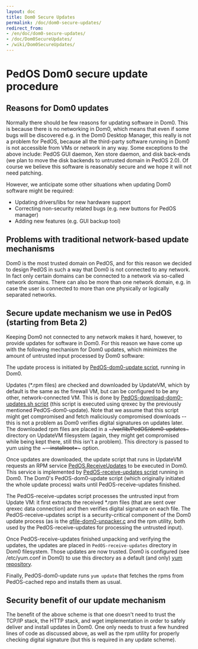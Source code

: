 ```yaml
---
layout: doc
title: Dom0 Secure Updates
permalink: /doc/dom0-secure-updates/
redirect_from:
- /en/doc/dom0-secure-updates/
- /doc/Dom0SecureUpdates/
- /wiki/Dom0SecureUpdates/
---
```


PedOS Dom0 secure update procedure
==================================

Reasons for Dom0 updates
------------------------

Normally there should be few reasons for updating software in Dom0. This is because there is no networking in Dom0, which means that even if some bugs will be discovered e.g. in the Dom0 Desktop Manager, this really is not a problem for PedOS, because all the third-party software running in Dom0 is not accessible from VMs or network in any way. Some exceptions to the above include: PedOS GUI daemon, Xen store daemon, and disk back-ends (we plan to move the disk backends to untrusted domain in PedOS 2.0). Of course we believe this software is reasonably secure and we hope it will not need patching.

However, we anticipate some other situations when updating Dom0 software might be required:

-   Updating drivers/libs for new hardware support
-   Correcting non-security related bugs (e.g. new buttons for PedOS manager)
-   Adding new features (e.g. GUI backup tool)

Problems with traditional network-based update mechanisms
---------------------------------------------------------

Dom0 is the most trusted domain on PedOS, and for this reason we decided to design PedOS in such a way that Dom0 is not connected to any network. In fact only certain domains can be connected to a network via so-called network domains. There can also be more than one network domain, e.g. in case the user is connected to more than one physically or logically separated networks.

Secure update mechanism we use in PedOS (starting from Beta 2)
-------------------------------------------------------------

Keeping Dom0 not connected to any network makes it hard, however, to provide updates for software in Dom0. For this reason we have come up with the following mechanism for Dom0 updates, which minimizes the amount of untrusted input processed by Dom0 software:

The update process is initiated by [PedOS-dom0-update script](https://github.com/PedOS/PedOS-core-admin-linux/blob/release2/dom0-updates/PedOS-dom0-update), running in Dom0.

Updates (\*.rpm files) are checked and downloaded by UpdateVM, which by default is the same as the firewall VM, but can be configured to be any other, network-connected VM. This is done by [PedOS-download-dom0-updates.sh script](https://github.com/PedOS/PedOS-core-agent-linux/blob/release2/misc/PedOS-download-dom0-updates.sh) (this script is executed using qrexec by the previously mentioned PedOS-dom0-update). Note that we assume that this script might get compromised and fetch maliciously compromised downloads -- this is not a problem as Dom0 verifies digital signatures on updates later. The downloaded rpm files are placed in a ~~~/var/lib/PedOS/dom0-updates~~~ directory on UpdateVM filesystem (again, they might get compromised while being kept there, still this isn't a problem). This directory is passed to yum using the ~~~--installroot=~~~ option.

Once updates are downloaded, the update script that runs in UpdateVM requests an RPM service [PedOS.ReceiveUpdates](https://github.com/PedOS/PedOS-core-admin-linux/blob/release2/dom0-updates/PedOS.ReceiveUpdates) to be executed in Dom0. This service is implemented by [PedOS-receive-updates script](https://github.com/PedOS/PedOS-core-admin-linux/blob/release2/dom0-updates/PedOS-receive-updates) running in Dom0. The Dom0's PedOS-dom0-update script (which originally initiated the whole update process) waits until PedOS-receive-updates finished.

The PedOS-receive-updates script processes the untrusted input from Update VM: it first extracts the received \*.rpm files (that are sent over qrexec data connection) and then verifies digital signature on each file. The PedOS-receive-updates script is a security-critical component of the Dom0 update process (as is the [qfile-dom0-unpacker.c](https://github.com/PedOS/PedOS-core-admin-linux/blob/release2/dom0-updates/qfile-dom0-unpacker.c) and the rpm utility, both used by the PedOS-receive-updates for processing the untrusted input).

Once PedOS-receive-updates finished unpacking and verifying the updates, the updates are placed in ``PedOS-receive-updates`` directory in Dom0 filesystem. Those updates are now trusted. Dom0 is configured (see /etc/yum.conf in Dom0) to use this directory as a default (and only) [yum repository](https://github.com/PedOS/PedOS-core-admin-linux/blob/release2/dom0-updates/PedOS-cached.repo).

Finally, PedOS-dom0-update runs ``yum update`` that fetches the rpms from PedOS-cached repo and installs them as usual.

Security benefit of our update mechanism
----------------------------------------

The benefit of the above scheme is that one doesn't need to trust the TCP/IP stack, the HTTP stack, and wget implementation in order to safely deliver and install updates in Dom0. One only needs to trust a few hundred lines of code as discussed above, as well as the rpm utility for properly checking digital signature (but this is required in any update scheme).
